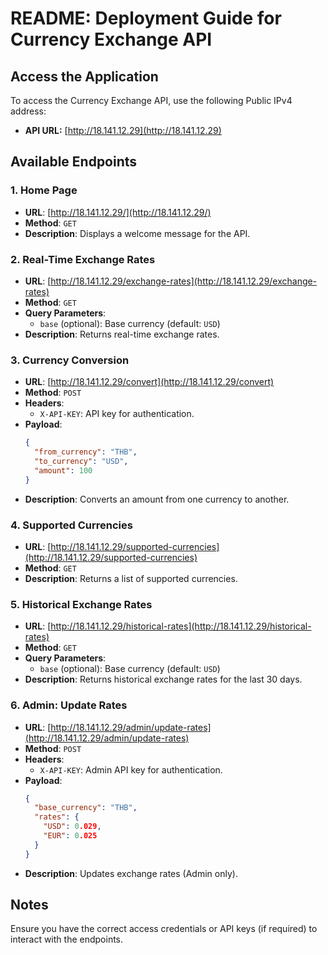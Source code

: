 # README: Deployment Guide for Currency Exchange API

## Access the Application

To access the Currency Exchange API, use the following Public IPv4 address:

- **API URL:** [http://18.141.12.29](http://18.141.12.29)

## Available Endpoints

### 1. Home Page

- **URL**: [http://18.141.12.29/](http://18.141.12.29/)
- **Method**: `GET`
- **Description**: Displays a welcome message for the API.

### 2. Real-Time Exchange Rates

- **URL**: [http://18.141.12.29/exchange-rates](http://18.141.12.29/exchange-rates)
- **Method**: `GET`
- **Query Parameters**:
  - `base` (optional): Base currency (default: `USD`)
- **Description**: Returns real-time exchange rates.

### 3. Currency Conversion

- **URL**: [http://18.141.12.29/convert](http://18.141.12.29/convert)
- **Method**: `POST`
- **Headers**:
  - `X-API-KEY`: API key for authentication.
- **Payload**:
  ```json
  {
    "from_currency": "THB",
    "to_currency": "USD",
    "amount": 100
  }
  ```
- **Description**: Converts an amount from one currency to another.

### 4. Supported Currencies

- **URL**: [http://18.141.12.29/supported-currencies](http://18.141.12.29/supported-currencies)
- **Method**: `GET`
- **Description**: Returns a list of supported currencies.

### 5. Historical Exchange Rates

- **URL**: [http://18.141.12.29/historical-rates](http://18.141.12.29/historical-rates)
- **Method**: `GET`
- **Query Parameters**:
  - `base` (optional): Base currency (default: `USD`)
- **Description**: Returns historical exchange rates for the last 30 days.

### 6. Admin: Update Rates

- **URL**: [http://18.141.12.29/admin/update-rates](http://18.141.12.29/admin/update-rates)
- **Method**: `POST`
- **Headers**:
  - `X-API-KEY`: Admin API key for authentication.
- **Payload**:
  ```json
  {
    "base_currency": "THB",
    "rates": {
      "USD": 0.029,
      "EUR": 0.025
    }
  }
  ```
- **Description**: Updates exchange rates (Admin only).

## Notes

Ensure you have the correct access credentials or API keys (if required) to interact with the endpoints.

